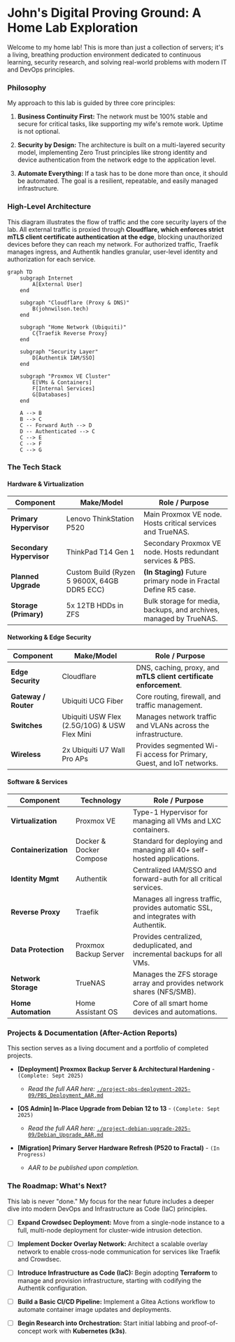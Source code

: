 # John's Digital Proving Ground: A Home Lab Exploration

Welcome to my home lab! This is more than just a collection of servers; it's a living, breathing production environment dedicated to continuous learning, security research, and solving real-world problems with modern IT and DevOps principles.

### Philosophy

My approach to this lab is guided by three core principles:

1. **Business Continuity First:** The network must be 100% stable and secure for critical tasks, like supporting my wife's remote work. Uptime is not optional.
    
2. **Security by Design:** The architecture is built on a multi-layered security model, implementing Zero Trust principles like strong identity and device authentication from the network edge to the application level.
    
3. **Automate Everything:** If a task has to be done more than once, it should be automated. The goal is a resilient, repeatable, and easily managed infrastructure.
    

### High-Level Architecture

This diagram illustrates the flow of traffic and the core security layers of the lab. All external traffic is proxied through **Cloudflare, which enforces strict mTLS client certificate authentication at the edge**, blocking unauthorized devices before they can reach my network. For authorized traffic, Traefik manages ingress, and Authentik handles granular, user-level identity and authorization for each service.

```mermaid
graph TD
    subgraph Internet
        A[External User]
    end

    subgraph "Cloudflare (Proxy & DNS)"
        B(johnwilson.tech)
    end

    subgraph "Home Network (Ubiquiti)"
        C{Traefik Reverse Proxy}
    end
    
    subgraph "Security Layer"
        D[Authentik IAM/SSO]
    end

    subgraph "Proxmox VE Cluster"
        E[VMs & Containers]
        F[Internal Services]
        G[Databases]
    end

    A --> B
    B --> C
    C -- Forward Auth --> D
    D -- Authenticated --> C
    C --> E
    C --> F
    C --> G
```

### The Tech Stack

#### Hardware & Virtualization

|Component|Make/Model|Role / Purpose|
|---|---|---|
|**Primary Hypervisor**|Lenovo ThinkStation P520|Main Proxmox VE node. Hosts critical services and TrueNAS.|
|**Secondary Hypervisor**|ThinkPad T14 Gen 1|Secondary Proxmox VE node. Hosts redundant services & PBS.|
|**Planned Upgrade**|Custom Build (Ryzen 5 9600X, 64GB DDR5 ECC)|**(In Staging)** Future primary node in Fractal Define R5 case.|
|**Storage (Primary)**|5x 12TB HDDs in ZFS|Bulk storage for media, backups, and archives, managed by TrueNAS.|

#### Networking & Edge Security

|Component|Make/Model|Role / Purpose|
|---|---|---|
|**Edge Security**|Cloudflare|DNS, caching, proxy, and **mTLS client certificate enforcement**.|
|**Gateway / Router**|Ubiquiti UCG Fiber|Core routing, firewall, and traffic management.|
|**Switches**|Ubiquiti USW Flex (2.5G/10G) & USW Flex Mini|Manages network traffic and VLANs across the infrastructure.|
|**Wireless**|2x Ubiquiti U7 Wall Pro APs|Provides segmented Wi-Fi access for Primary, Guest, and IoT networks.|

#### Software & Services

|Component|Technology|Role / Purpose|
|---|---|---|
|**Virtualization**|Proxmox VE|Type-1 Hypervisor for managing all VMs and LXC containers.|
|**Containerization**|Docker & Docker Compose|Standard for deploying and managing all 40+ self-hosted applications.|
|**Identity Mgmt**|Authentik|Centralized IAM/SSO and forward-auth for all critical services.|
|**Reverse Proxy**|Traefik|Manages all ingress traffic, provides automatic SSL, and integrates with Authentik.|
|**Data Protection**|Proxmox Backup Server|Provides centralized, deduplicated, and incremental backups for all VMs.|
|**Network Storage**|TrueNAS|Manages the ZFS storage array and provides network shares (NFS/SMB).|
|**Home Automation**|Home Assistant OS|Core of all smart home devices and automations.|

### Projects & Documentation (After-Action Reports)

This section serves as a living document and a portfolio of completed projects.

- **[Deployment] Proxmox Backup Server & Architectural Hardening** - `(Complete: Sept 2025)`
    
    - _Read the full AAR here:_ [`./project-pbs-deployment-2025-09/PBS_Deployment_AAR.md`](./project-pbs-deployment-2025-09/PBS_Deployment_AAR.md "null")
        
- **[OS Admin] In-Place Upgrade from Debian 12 to 13** - `(Complete: Sept 2025)`
    
    - _Read the full AAR here:_ [`./project-debian-upgrade-2025-09/Debian_Upgrade_AAR.md`](https://www.google.com/search?q=./project-debian-upgrade-2025-09/Debian_Upgrade_AAR.md "null")
        
- **[Migration] Primary Server Hardware Refresh (P520 to Fractal)** - `(In Progress)`
    
    - _AAR to be published upon completion._
        

### The Roadmap: What's Next?

This lab is never "done." My focus for the near future includes a deeper dive into modern DevOps and Infrastructure as Code (IaC) principles.

- [ ] **Expand Crowdsec Deployment:** Move from a single-node instance to a full, multi-node deployment for cluster-wide intrusion detection.
    
- [ ] **Implement Docker Overlay Network:** Architect a scalable overlay network to enable cross-node communication for services like Traefik and Crowdsec.
    
- [ ] **Introduce Infrastructure as Code (IaC):** Begin adopting **Terraform** to manage and provision infrastructure, starting with codifying the Authentik configuration.
    
- [ ] **Build a Basic CI/CD Pipeline:** Implement a Gitea Actions workflow to automate container image updates and deployments.
    
- [ ] **Begin Research into Orchestration:** Start initial labbing and proof-of-concept work with **Kubernetes (k3s)**.
